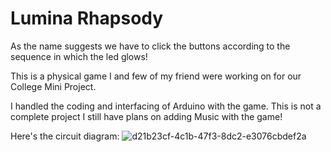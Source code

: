 # Lumina Rhapsody

As the name suggests we have to click the buttons according to the sequence in which the led glows! 


This is a physical game I and few of my friend were working on for our College Mini Project.


I handled the coding and interfacing of Arduino with the game.
This is not a complete project I still have plans on adding Music with the game!

Here's the circuit diagram:
![d21b23cf-4c1b-47f3-8dc2-e3076cbdef2a](https://github.com/vedantsalvi/LUMINA-RHASPODY/assets/140949219/63b17726-5755-4455-b5b6-6fd4c42e453d)
